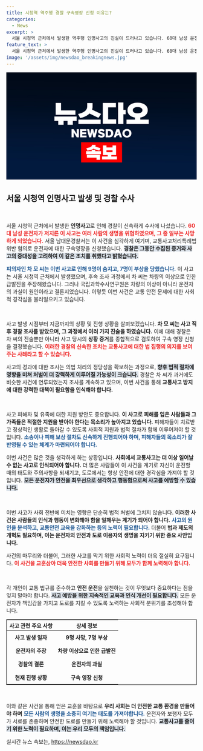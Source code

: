 ```yaml
---
title: 시청역 역주행 경찰 구속영장 신청 이유는?
categories:
  - News
excerpt: >
  서울 시청역 근처에서 발생한 역주행 인명사고의 진실이 드러나고 있습니다. 60대 남성 운전자는 9명을 숨지게 한 사고에 대한 구속영장이 신청됐고, 경찰은 그 배경을 면밀히 조사 중입니다. 사고의 원인 논란과 함께 과실 여부에 대한 새로운 사실들이 밝혀질 전망입니다.
feature_text: >
  서울 시청역 근처에서 발생한 역주행 인명사고의 진실이 드러나고 있습니다. 60대 남성 운전자는 9명을 숨지게 한 사고에 대한 구속영장이 신청됐고, 경찰은 그 배경을 면밀히 조사 중입니다. 사고의 원인 논란과 함께 과실 여부에 대한 새로운 사실들이 밝혀질 전망입니다.
image: '/assets/img/newsdao_breakingnews.jpg'
---
```


<p><img src="/assets/img/newsdao_breakingnews.jpg" alt="pcversion 속보" /></p>

<h2 data-ke-size="size26">서울 시청역 인명사고 발생 및 경찰 수사</h2>

<p data-ke-size="size16">&nbsp;</p>

<p>서울 시청역 근처에서 발생한 <b>인명사고</b>로 인해 경찰이 신속하게 수사에 나섰습니다. <b><span style="color: #ee2323;">60대 남성 운전자가 저지른 이 사고는 여러 사람의 생명을 위협하였으며, 그 중 일부는 사망하게 되었습니다.</span></b> 서울 남대문경찰서는 이 사건을 심각하게 여기며, 교통사고처리특례법 위반 혐의로 운전자에 대한 구속영장을 신청했습니다. <b><span style="background-color: #21538527;">경찰은 그동안 수집된 증거와 사고의 중대성을 고려하여 이 같은 조치를 취했다고 밝혔습니다.</span></b> </p>

<p><b><span style="color: #1a5490;">피의자인 차 모 씨는 이번 사고로 인해 9명이 숨지고, 7명이 부상을 당했습니다.</span></b> 이 사고는 서울 시청역 근처에서 발생했으며, 후속 조사 과정에서 차 씨는 차량의 이상으로 인한 급발진을 주장해왔습니다. 그러나 국립과학수사연구원은 차량의 이상이 아니라 운전자의 과실이 원인이라고 결론지었습니다. 이렇듯 이번 사건은 교통 안전 문제에 대한 사회적 경각심을 불러일으키고 있습니다.</p>

<p data-ke-size="size16">&nbsp;</p>

<p>사고 발생 시점부터 지금까지의 상황 및 진행 상황을 살펴보겠습니다. <b>차 모 씨는 사고 직후 경찰 조사를 받았으며, 그 과정에서 여러 가지 진술을 하였습니다.</b> 이에 대해 경찰은 차 씨의 진술뿐만 아니라 사고 당시의 <b>상황 증거</b>를 종합적으로 검토하여 구속 영장 신청을 결정했습니다. <b><span style="color: #ee2323;">이러한 경찰의 신속한 조치는 교통사고에 대한 법 집행의 의지를 보여주는 사례라고 할 수 있습니다.</span></b> </p>

<p>사고의 경과에 대한 조사는 의법 처리의 정당성을 확보하는 과정으로, <b><span style="background-color: #21538527;">향후 법적 절차에 영향을 미쳐 처벌이 더 강력하게 이루어질 가능성이 크습니다.</span></b> 경찰은 차 씨가 과거에도 비슷한 사건에 연루되었는지 조사를 계속하고 있으며, 이번 사건을 통해 <b>교통사고 방지에 대한 강력한 대책이 필요함을 인식해야 합니다.</b></p>

<p data-ke-size="size16">&nbsp;</p>

<p>사고 피해자 및 유족에 대한 지원 방안도 중요합니다. <b>이 사고로 피해를 입은 사람들과 그 가족들은 적절한 지원을 받아야 한다는 목소리가 높아지고 있습니다.</b> 피해자들이 치료받고 정상적인 생활로 돌아갈 수 있도록 사회적 지원과 법적 절차가 함께 이루어져야 할 것입니다. <b><span style="color: #1a5490;">소송이나 피해 보상 절차도 신속하게 진행되어야 하며, 피해자들의 목소리가 잘 반영될 수 있는 체계가 마련되어야 합니다.</span></b> </p>

<p>이번 사건은 많은 것을 생각하게 하는 상황입니다. <b>사회에서 교통사고는 더 이상 일어날 수 없는 사고로 인식되어야 합니다.</b> 더 많은 사람들이 이 사건을 계기로 자신이 운전할 때의 태도와 주의사항을 되새기고, 도로에서는 항상 안전에 대한 경각심을 가져야 할 것입니다. <b><span style="background-color: #21538527;">모든 운전자가 안전을 최우선으로 생각하고 행동함으로써 사고를 예방할 수 있습니다.</span></b></p>

<p data-ke-size="size16">&nbsp;</p>

<p>이번 사고가 사회 전반에 미치는 영향은 단순히 법적 처벌에 그치지 않습니다. <b>이러한 사건은 사람들의 인식과 행동이 변화해야 함을 일깨우는 계기가 되어야 합니다.</b> <b><span style="color: #1a5490;">사고의 원인을 분석하고, 교통안전 교육을 강화하는 등의 노력이 필요합니다.</span></b> 더불어 <b>법과 제도의 개혁도 필요하며, 이는 운전자의 안전과 도로 이용자의 생명을 지키기 위한 중요 사안입니다.</b></p>

<p>사건의 마무리와 더불어, 그러한 사고를 막기 위한 사회적 노력이 더욱 절실히 요구됩니다. <b><span style="color: #ee2323;">이 사건을 교훈삼아 더욱 안전한 사회를 만들기 위해 모두가 함께 노력해야 합니다.</span></b> </p>

<p data-ke-size="size16">&nbsp;</p>

<p>각 개인이 교통 법규를 준수하고 <b>안전 운전</b>을 실천하는 것이 무엇보다 중요하다는 점을 잊지 말아야 합니다. <b><span style="background-color: #21538527;">사고 예방을 위한 지속적인 교육과 인식 개선이 필요합니다.</span></b> 모든 운전자가 책임감을 가지고 도로를 지킬 수 있도록 노력하는 사회적 분위기를 조성해야 합니다. </p>

<table style="width: 100%; border: 1px solid #000;">
<thead>
<tr>
<th style="text-align: center;">사고 관련 주요 사항</th>
<th style="text-align: center;">상세 정보</th>
</tr>
</thead>
<tbody>
<tr>
<td style="text-align: center; height: 30px;"><b>사고 발생 일자</b></td>
<td style="text-align: center; height: 30px;"><b>9명 사망, 7명 부상</b></td>
</tr>
<tr>
<td style="text-align: center; height: 30px;"><b>운전자의 주장</b></td>
<td style="text-align: center; height: 30px;"><b>차량 이상으로 인한 급발진</b></td>
</tr>
<tr>
<td style="text-align: center; height: 30px;"><b>경찰의 결론</b></td>
<td style="text-align: center; height: 30px;"><b>운전자의 과실</b></td>
</tr>
<tr>
<td style="text-align: center; height: 30px;"><b>현재 진행 상황</b></td>
<td style="text-align: center; height: 30px;"><b>구속 영장 신청</b></td>
</tr>
</tbody>
</table>

<p data-ke-size="size16">&nbsp;</p>

<p>이와 같은 사건을 통해 얻은 교훈을 바탕으로 <b>우리 사회는 더 안전한 교통 환경을 만들어야 하며</b> <b><span style="color: #1a5490;">모든 사람의 생명을 소중히 여기는 태도를 가져야합니다.</span></b> 운전자와 보행자 모두가 서로를 존중하며 안전한 도로를 만들기 위해 노력해야 할 것입니다. <b><span style="background-color: #21538527;">교통사고를 줄이기 위한 노력이 필요하며, 이는 우리 모두의 책임입니다.</span></b></p>
실시간 뉴스 속보는, <a href="https://newsdao.kr" rel="dofollow">https://newsdao.kr</a>


